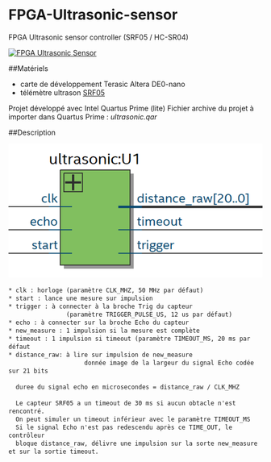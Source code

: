 # FPGA-Ultrasonic-sensor
FPGA Ultrasonic sensor controller (SRF05 / HC-SR04)

[![FPGA Ultrasonic Sensor](https://img.youtube.com/vi/F90JlWZx3VM/0.jpg)](https://www.youtube.com/watch?v=F90JlWZx3VM)

##Matériels

- carte de développement Terasic Altera DE0-nano
- télémètre ultrason [SRF05](http://www.robot-electronics.co.uk/htm/srf05tech.htm)

Projet développé avec Intel Quartus Prime (lite)
Fichier archive du projet à importer dans Quartus Prime : *ultrasonic.qar*

##Description

![ultrasonic rtl view](images/bloc_ultrasonic.png)

	* clk : horloge (paramètre CLK_MHZ, 50 MHz par défaut)
	* start : lance une mesure sur impulsion
	* trigger : à connecter à la broche Trig du capteur
					(paramètre TRIGGER_PULSE_US, 12 us par défaut)
	* echo : à connecter sur la broche Echo du capteur
	* new_measure : 1 impulsion si la mesure est complète
	* timeout : 1 impulsion si timeout (paramètre TIMEOUT_MS, 20 ms par défaut
	* distance_raw: à lire sur impulsion de new_measure
						 donnée image de la largeur du signal Echo codée sur 21 bits
						 
	  duree du signal echo en microsecondes = distance_raw / CLK_MHZ
	 
	  Le capteur SRF05 a un timeout de 30 ms si aucun obtacle n'est rencontré.
	  On peut simuler un timeout inférieur avec le paramètre TIMEOUT_MS
	  Si le signal Echo n'est pas redescendu après ce TIME_OUT, le contrôleur
	  bloque distance_raw, délivre une impulsion sur la sorte new_measure et sur la sortie timeout.  	
